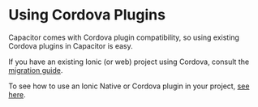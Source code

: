 # Using Cordova Plugins

Capacitor comes with Cordova plugin compatibility, so using existing Cordova plugins in Capacitor is easy.

If you have an existing Ionic (or web) project using Cordova, consult the [migration guide](/docs/cordova/migrating-from-cordova-to-capacitor).

To see how to use an Ionic Native or Cordova plugin in your project, [see here](/docs/cordova/using-cordova-plugins).